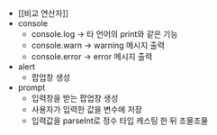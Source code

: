 - [[비교 연산자]]
- console
	- console.log → 타 언어의 print와 같은 기능
	- console.warn → warning 메시지 출력
	- console.error → error 메시지 출력
- alert
	- 팝업창 생성
- prompt 
	- 입력창을 받는 팝업창 생성
	- 사용자가 입력한 값을 변수에 저장
	- 입력값을 parseInt로 정수 타입 캐스팅 한 뒤 조물조물